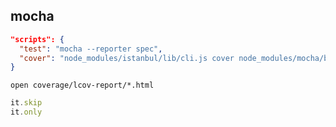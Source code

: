 mocha
-

````json
"scripts": {
  "test": "mocha --reporter spec",
  "cover": "node_modules/istanbul/lib/cli.js cover node_modules/mocha/bin/_mocha -- -R spec test/*"
}
````

````
open coverage/lcov-report/*.html
````

````js
it.skip
it.only
````
